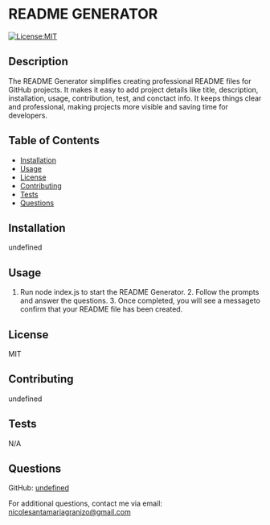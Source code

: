 # README GENERATOR

  [![License:MIT](https://img.shields.io/badge/License-MIT-yellow.svg)](https://opensource.org/licenses/MIT)

  ## Description
  The README Generator simplifies creating professional README files for GitHub projects. It makes it easy to add project details like title, description, installation, usage, contribution, test, and conctact info. It keeps things clear and professional, making projects more visible and  saving time for developers.
  
  ## Table of Contents
  - [Installation](#installation)
  - [Usage](#usage)
  - [License](#license)
  - [Contributing](#contributing)
  - [Tests](#tests)
  - [Questions](#questions)
  
  ## Installation
  undefined
  
  ## Usage
  1. Run node index.js to start the README Generator.  2. Follow the prompts and answer the questions. 3. Once completed, you will see a messageto confirm that your README file has been created.
  
  ## License
  MIT
  
  ## Contributing
  undefined
  
  ## Tests
  N/A
  
  ## Questions
  GitHub: [undefined](https://github.com/undefined)
  
  For additional questions, contact me via email: nicolesantamariagranizo@gmail.com
  